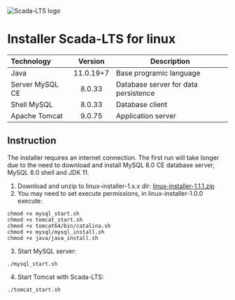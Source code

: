 
![Scada-LTS logo](https://yt3.ggpht.com/2V_jz6rC-_z3Ir1SL5_TctnE5HAbq_rWbF0PHSfRy3VXdwowrP2XEfTpAcr_VH1TUbzsWjUVWTs=w2120-fcrop64=1,00005a57ffffa5a8-k-c0xffffffff-no-nd-rj)
# Installer Scada-LTS for linux
| Technology | Version | Description |
| :--- | :---: | --- |
| Java | 11.0.19+7 | Base programic language |
| Server MySQL CE | 8.0.33 | Database server for data persistence |
| Shell MySQL | 8.0.33 | Database client |
| Apache Tomcat | 9.0.75 | Application server |

## Instruction 
The installer requires an internet connection. The first run will take longer due to the need to download and install MySQL 8.0 CE database server, MySQL 8.0 shell and JDK 11.

1. Download and unzip to linux-installer-1.x.x dir: [linux-installer-1.1.1.zip](https://github.com/SCADA-LTS/linux-installer/releases/download/v1.1.1/linux-installer-1.1.1.zip)
2. You may need to set execute permissions, in linux-installer-1.0.0 execute:
````
chmod +x mysql_start.sh
chmod +x tomcat_start.sh
chmod +x tomcat64/bin/catalina.sh
chmod +x mysql/mysql_install.sh
chmod +x java/java_install.sh
````
3. Start MySQL server:
````
./mysql_start.sh
````
4. Start Tomcat with Scada-LTS:
````
./tomcat_start.sh
````
